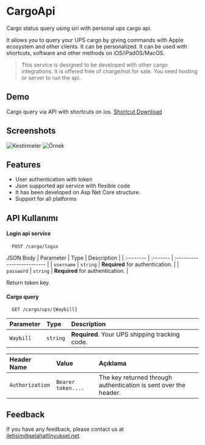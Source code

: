 
# CargoApi
Cargo status query using siri with personal ups cargo api. 

It allows you to query your UPS cargo by giving commands with Apple ecosystem and other clients. It can be personalized. It can be used with shortcuts, software and other methods on iOS/iPadOS/MacOS.

> This service is designed to be developed with other cargo integrations. It is offered free of charge/not for sale. You need hosting or server to run the api.

## Demo
Cargo query via API with shortcuts on ios. 
[Shortcut Download](https://www.icloud.com/iclouddrive/028vN6OofdNaGlFkj_Nn2i7jw#Kargom_Nerede)

## Screenshots

![Kestirmeler](https://depo.selahattinyuksel.net/img/IMG_2686.PNG)
![Örnek](https://depo.selahattinyuksel.net/img/IMG_2687.PNG)
  
  
## Features

- User authentication with token
- Json supported api service with flexible code
- It has been developed on Asp Net Core structure.
- Support for all platforms

  
## API Kullanımı

#### Login api service

```http
  POST /cargo/login
```
JSON Body
| Parameter | Type     | Description                |
| :-------- | :------- | :------------------------- |
| `username` | `string` | **Required** for authentication. |
| `password` | `string` | **Required** for authentication. |

Return token key.

#### Cargo query

```http
  GET /cargo/ups/{Waybill}
```

| Parameter | Type     | Description                       |
| :-------- | :------- | :-------------------------------- |
| `Waybill`      | `string` | **Required**. Your UPS shipping tracking code. |

| Header Name | Value     | Açıklama                       |
| :-------- | :------- | :-------------------------------- |
| `Authorization`      | `Bearer token....` | The key returned through authentication is sent over the header.  |


## Feedback

If you have any feedback, please contact us at iletisim@selahattinyuksel.net.

  
